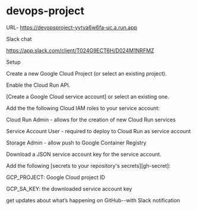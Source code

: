 # devops-project
URL- https://devopsproject-yytya6w6fa-uc.a.run.app


Slack chat

https://app.slack.com/client/T024G9ECT6H/D024M1NRFMZ


Setup

Create a new Google Cloud Project (or select an existing project).

Enable the Cloud Run API.

[Create a Google Cloud service account] or select an existing one.

Add the the following Cloud IAM roles to your service account:

Cloud Run Admin - allows for the creation of new Cloud Run services

Service Account User - required to deploy to Cloud Run as service account

Storage Admin - allow push to Google Container Registry

Download a JSON service account key for the service account.

Add the following [secrets to your repository's secrets][gh-secret]:

GCP_PROJECT: Google Cloud project ID

GCP_SA_KEY: the downloaded service account key

get updates about what’s happening on GitHub--with Slack notification



